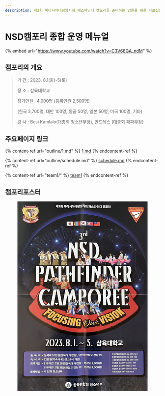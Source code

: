 ```yaml
---
description: 제3회 북아시아태평양지회 패스파인더 캠포리를 준비하는 임원을 위한 자료집입니다.
---
```


# NSD캠포리 종합 운영 메뉴얼

{% embed url="https://www.youtube.com/watch?v=C3V68GA_ndM" %}

## 캠포리의 개요

> 기 간 : 2023. 8.1(화)-5(토)
>
> 장 소 : 삼육대학교
>
> 참가인원 : 4,000명 (등록인원 2,500명)
>
> (한국 3,700명, 대만 100명, 몽골 50명, 일본 50명, 미국 100명, 기타)
>
> 강 사 : Busi Kamlalo(대총회 청소년부장), 안드레스 (대총회 패파부장)

## 주요페이지 링크

{% content-ref url="outline/1.md" %}
[1.md](outline/1.md)
{% endcontent-ref %}

{% content-ref url="outline/schedule.md" %}
[schedule.md](outline/schedule.md)
{% endcontent-ref %}

{% content-ref url="team1/" %}
[team1](team1/)
{% endcontent-ref %}

## 캠포리포스터

<figure><img src="image/poster.jpg" alt=""><figcaption></figcaption></figure>
